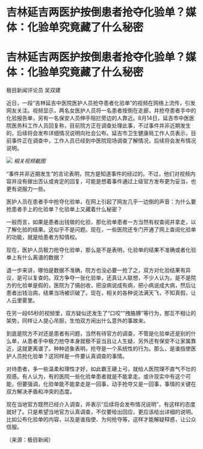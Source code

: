# 吉林延吉两医护按倒患者抢夺化验单？媒体：化验单究竟藏了什么秘密

# 吉林延吉两医护按倒患者抢夺化验单？媒体：化验单究竟藏了什么秘密

极目新闻评论员 吴双建

近日，一段“吉林延吉中医院医护人员抢夺患者化验单”的视频在网络上流传，引发网友关注。视频显示，两名女医护人员将一名患者按倒在走廊，并抢夺患者手中的化验报告单，另有一名保安人员伸手阻拦旁边的人靠近。8月14日，延吉市中医医院医务科工作人员回复称，目前院方正在调查处理此事，不过事件并非近期发生的，后续将会发布详细情况说明向社会公布。延吉市卫生健康局工作人员表示，目前事件正在调查中，工作人员已经到中医院现场调查了解情况，后续将会发布情况说明。

![](https://inews.gtimg.com/om_bt/OhqC8OnitaDSK_XFRTVzfHrEVm2fIdkDdvLxHrKzmkj8UAA/1000)
_相关视频截图_

“事件并非近期发生”的言论表明，院方是知道事件的经过的。不过，他们对视频内容并没有做出否认或肯定的回复，可能是想着事件通过上级官方发布更为妥当，也更有说服力一些。

医护人员在患者手中抢夺化验单，在网上引起了网友几乎一边倒的声音：为什么要抢患者手上的化验单？化验单上又藏着什么秘密？

一般而言，如果是患者出钱做的化验，那化验单患者一方当然有权查阅并拿走，以了解化验的结果。这似乎不是问题。现在，一些医院还专门开通了网上查阅化验单的功能，就是给患者方知情权。

现在，医护人员极力抢夺化验单，那么是不是表明，化验单的结果不准确或者化验单上有什么离谱的数据？

退一步来讲，哪怕是数据不准确，院方也没必要一抢了之，双方对化验结果有异议，是可以复查的。双方争夺一张化验单，还真让人联想，不少人认为，是不是院方的化验单是假的，医院为了搞创收，把没病说成有病，把小病说成大病，然后让患者出钱治病，结果当场被识破了。现在，相关的各种说法满天飞，不知真假，让人云里雾里。

在另一段65秒的视频里，双方疑似还发生了“口咬”“拽胳膊”等行为，那互不相让的架势，同样让人提心吊胆，生怕双方闹出什么意外的事故来。

到底是院方不对还是患者有问题，当然有待官方的调查，不管是化验单还是别的什么单，从患者手中极力抢夺本身就极不妥当且让人生疑，另外还有保安不让家属靠近，这就更离谱了。种种迹象表明，抢夺是一个系统性的行为。那么，是谁指使医护人员抢化验单？这同样是一件要认真调查的事情。

对待患者，多一些温柔和理性才好，如此霸王硬上弓，就给人医院理不直气不壮的观感。有人认为，有的医院一些化验单患者就是不能拿走。或许现实中有这个可能，但要强调，化验单能不能拿走是一回事，动手抢夺又是一回事，事情的关键在双方解决矛盾和冲突的态度。

现在当地官方既然已经介入调查，并表示“后续将会发布情况说明”，有这样的态度就好了。只是希望当地官方认真调查，不仅要给出回应，更应该给出详细的说明。比如公布化验单的内容，以及是谁指使、为何抢夺等，这样才能解疑释惑，让公众信服。

（来源：极目新闻）

